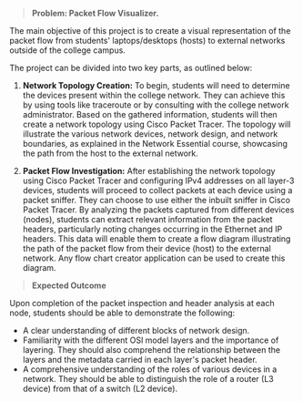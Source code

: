 > <B>Problem: Packet Flow Visualizer.</B>

The main objective of this project is to create a visual representation of the packet flow
from students&#39; laptops/desktops (hosts) to external networks outside of the college campus.

The project can be divided into two key parts, as outlined below:

1. <B>Network Topology Creation:</B> To begin, students will need to determine the
devices present within the college network. They can achieve this by using tools like
traceroute or by consulting with the college network administrator. Based on the
gathered information, students will then create a network topology using Cisco
Packet Tracer. The topology will illustrate the various network devices, network design, and network
boundaries, as explained in the Network Essential course, showcasing the path from
the host to the external network.

2. <B>Packet Flow Investigation:</B> After establishing the network topology using
Cisco Packet Tracer and configuring IPv4 addresses on all layer-3 devices, students
will proceed to collect packets at each device using a packet sniffer. They can choose
to use either the inbuilt sniffer in Cisco Packet Tracer. By analyzing the packets
captured from different devices (nodes), students can extract relevant information
from the packet headers, particularly noting changes occurring in the Ethernet and IP
headers. This data will enable them to create a flow diagram illustrating the path of
the packet flow from their device (host) to the external network. Any flow chart
creator application can be used to create this diagram.


> <B>Expected Outcome</B>

Upon completion of the packet inspection and header analysis at each node,
students should be able to demonstrate the following:
* A clear understanding of different blocks of network design.
* Familiarity with the different OSI model layers and the importance of layering. They
should also comprehend the relationship between the layers and the metadata
carried in each layer&#39;s packet header.
* A comprehensive understanding of the roles of various devices in a network. They
should be able to distinguish the role of a router (L3 device) from that of a switch (L2
device).
